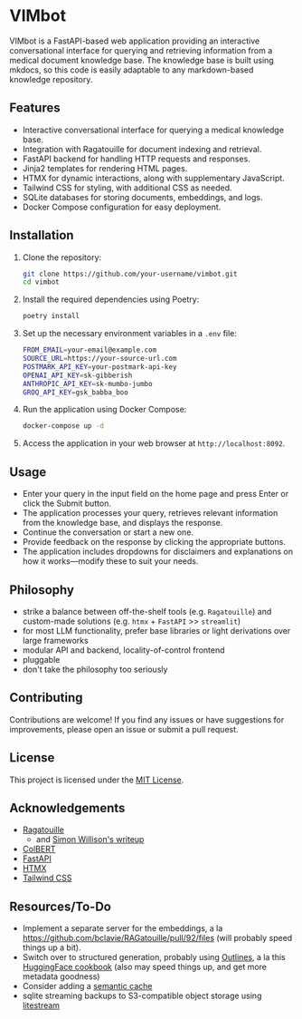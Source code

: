 # VIMbot

VIMbot is a FastAPI-based web application
providing an interactive conversational interface
for querying and retrieving information from a medical document knowledge base.
The knowledge base is built using mkdocs, so this code is easily adaptable to any markdown-based knowledge repository.

## Features

- Interactive conversational interface for querying a medical knowledge base.
- Integration with Ragatouille for document indexing and retrieval.
- FastAPI backend for handling HTTP requests and responses.
- Jinja2 templates for rendering HTML pages.
- HTMX for dynamic interactions, along with supplementary JavaScript.
- Tailwind CSS for styling, with additional CSS as needed.
- SQLite databases for storing documents, embeddings, and logs.
- Docker Compose configuration for easy deployment.

## Installation

1. Clone the repository:

   ```sh
   git clone https://github.com/your-username/vimbot.git
   cd vimbot
   ```

2. Install the required dependencies using Poetry:

   ```sh
   poetry install
   ```

3. Set up the necessary environment variables in a `.env` file:

   ```sh
   FROM_EMAIL=your-email@example.com
   SOURCE_URL=https://your-source-url.com
   POSTMARK_API_KEY=your-postmark-api-key
   OPENAI_API_KEY=sk-gibberish
   ANTHROPIC_API_KEY=sk-mumbo-jumbo
   GROQ_API_KEY=gsk_babba_boo
   ```

4. Run the application using Docker Compose:

   ```sh
   docker-compose up -d
   ```

5. Access the application in your web browser at `http://localhost:8092`.

## Usage

- Enter your query in the input field on the home page and press Enter or click the Submit button.
- The application processes your query, retrieves relevant information from the knowledge base, and displays the response.
- Continue the conversation or start a new one.
- Provide feedback on the response by clicking the appropriate buttons.
- The application includes dropdowns for disclaimers and explanations on how it works—modify these to suit your needs.

## Philosophy

- strike a balance between off-the-shelf tools (e.g. `Ragatouille`) and custom-made solutions (e.g. `htmx` + `FastAPI` >> `streamlit`)
- for most LLM functionality, prefer base libraries or light derivations over large frameworks
- modular API and backend, locality-of-control frontend
- pluggable
- don't take the philosophy too seriously

## Contributing

Contributions are welcome! If you find any issues or have suggestions for improvements, please open an issue or submit a pull request.

## License

This project is licensed under the [MIT License](LICENSE).

## Acknowledgements

- [Ragatouille](https://pypi.org/project/ragatouille/)
  - and [Simon Willison's writeup](https://github.com/simonw/til/blob/main/llms/colbert-ragatouille.md)
- [ColBERT](https://github.com/stanford-futuredata/ColBERT)
- [FastAPI](https://fastapi.tiangolo.com/)
- [HTMX](https://htmx.org/)
- [Tailwind CSS](https://tailwindcss.com/)

## Resources/To-Do

- Implement a separate server for the embeddings, a la <https://github.com/bclavie/RAGatouille/pull/92/files> (will probably speed things up a bit).
- Switch over to structured generation, probably using [Outlines](https://github.com/outlines-dev/outlines/), a la this [HuggingFace cookbook](https://huggingface.co/learn/cookbook/en/structured_generation) (also may speed things up, and get more metadata goodness)
- Consider adding a [semantic cache](https://huggingface.co/learn/cookbook/en/semantic_cache_chroma_vector_database)
- sqlite streaming backups to S3-compatible object storage using [litestream](https://litestream.io/)
